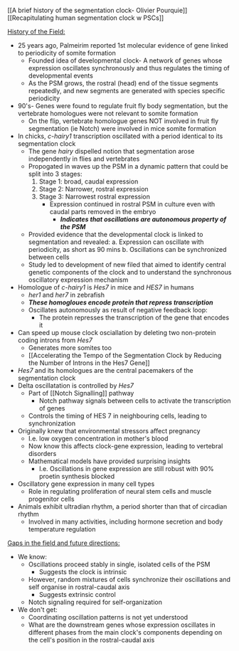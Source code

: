 [[A brief history of the segmentation clock- Olivier Pourquie]]
[[Recapitulating human segmentation clock w PSCs]]

<u>History of the Field:</u>
- 25 years ago, Palmeirim reported 1st molecular evidence of gene linked to periodicity of somite formation
	- Founded idea of developmental clock- A network of genes whose expression oscillates synchronously and thus regulates the timing of developmental events
	- As the PSM grows, the rostral (head) end of the tissue segments repeatedly, and new segments are generated with species specific periodicity
- 90's- Genes were found to regulate fruit fly body segmentation, but the vertebrate homologues were not relevant to somite formation
	- On the flip, vertebrate homologue genes NOT involved in fruit fly segmentation (ie Notch) were involved in mice somite formation
- In chicks, *c-hairy1* transcription oscillated with a period identical to its segmentation clock
	- The gene *hairy* dispelled notion that segmentation arose independently in flies and vertebrates
	- Propogated in waves up the PSM in a dynamic pattern that could be split into 3 stages:
		1. Stage 1: broad, caudal expression
		2. Stage 2: Narrower, rostral expression
		3. Stage 3: Narrowest rostral expression
			- Expression continued in rostral PSM in culture even with caudal parts removed in the embryo
				- ***Indicates that oscillations are autonomous property of the PSM***
	- Provided evidence that the developmental clock is linked to segmentation and revealed:
		a. Expression can oscillate with  periodicity, as short as 90 mins
		b. Oscillations can be synchronized between cells
	- Study led to development of new filed that aimed to identify central genetic components of the clock and to understand the synchronous oscillatory expression mechanism
- Homologue of *c-hairy1* is *Hes7* in mice and *HES7* in humans
	- *her1* and *her7* in zebrafish
	- ***These homogloues encode protein that repress transcription***
	- Oscillates autonomously as result of negative feedback loop:
		- The protein represses the transcription of the gene that encodes it
- Can speed up mouse clock osciallation by deleting two non-protein coding introns from *Hes7*
	- Generates more somites too
	- [[Accelerating the Tempo of the Segmentation Clock by Reducing the Number of Introns in the Hes7 Gene]]
- *Hes7* and its homologues are the central pacemakers of the segmentation clock
- Delta oscillatation is controlled by *Hes7*
	- Part of [[Notch Signalling]] pathway
		- Notch pathway signals between cells to activate the transcription of genes
	- Controls the timing of HES 7 in neighbouring cells, leading to synchronization
- Originally knew that environmental stressors affect pregnancy
	- I.e. low oxygen concentration in mother's blood
	- Now know this affects clock-gene expression, leading to vertebral disorders
	- Mathematical models have provided surprising insights
		- I.e. Oscillations in gene expression are still robust with 90% proetin synthesis blocked
- Oscillatory gene expression in many cell types
	- Role in regulating proliferation of neural stem cells and muscle progenitor cells
- Animals exhibit ultradian rhythm, a period shorter than that of circadian rhythm
	- Involved in many activities, including hormone secretion and body temperature regulation

<u>Gaps in the field and future directions:</u>
- We know:
	- Oscillations proceed stably in single, isolated cells of the PSM
		- Suggests the clock is intrinsic
	- However, random mixtures of cells synchronize their oscillations and self organise in rostral-caudal axis
		- Suggests extrinsic control 
	- Notch signaling required for self-organization 
- We don't get:
	- Coordinating oscillation patterns is not yet understood
	- What are the downstream genes whose expression oscillates in different phases from the main clock's components depending on the cell's position in the rostral-caudal axis
